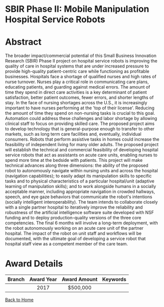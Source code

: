 
SBIR Phase II: Mobile Manipulation Hospital Service Robots
==========================================================

# Abstract


The broader impact/commercial potential of this Small Business Innovation Research (SBIR) Phase II project on hospital service robots is improving the quality of care in hospital systems that are under increased pressure to provide high-quality patient-centric care while functioning as profitable businesses. Hospitals face a shortage of qualified nurses and high rates of nurse turnover. Nurses play a critical role in communicating care plans, educating patients, and guarding against medical errors. The amount of time they spend in direct care activities is a key determinant of patient satisfaction, better patient outcomes, fewer errors, and shorter lengths of stay. In the face of nursing shortages across the U.S., it is increasingly important to have nurses performing at the 'top of their license'. Reducing the amount of time they spend on non-nursing tasks is crucial to this goal. Automation could address these challenges and labor shortage by allowing clinical staff to focus on providing skilled care. The proposed project aims to develop technology that is general-purpose enough to transfer to other markets, such as long term care facilities and, eventually, individual consumers. Robots that perform assistive tasks in homes could increase the feasibility of independent living for many older adults. The proposed project will establish the technical and commercial feasibility of developing hospital service robots that act as assistants on acute care units, enabling nurses to spend more time at the bedside with patients. This project will make technical advances along three dimensions: the ability of the proposed robot to autonomously navigate within nursing units and across the hospital (navigation capabilities); to easily adapt its manipulation skills to specific tasks and to physical characteristics of a particular hospital/unit (adaptive learning of manipulation skills); and to work alongside humans in a socially acceptable manner, including appropriate navigation in crowded hallways, speech, and eye gaze behaviors that communicate the robot's intentions (socially intelligent interoperability). The team intends to collaborate closely with a single partner hospital to iteratively improve the reliability and robustness of the artificial intelligence software suite developed with NSF funding and to deploy production-quality versions of the three core competencies. The final 6 months will involve a long-term deployment, with the robot autonomously working on an acute care unit of the partner hospital. The impact of the robot on unit staff and workflows will be documented, with the ultimate goal of developing a service robot that hospital staff view as a competent member of the care team.  

# Award Details

|Branch|Award Year|Award Amount|Keywords|
| :---: | :---: | :---: | :---: |
||2017|$500,000||
  
  


[Back to Home](https://github.com/chrischow/dod_sbir_awards/JT/#329)